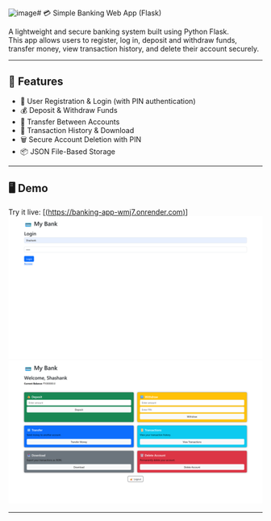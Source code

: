 <img width="3840" height="2160" alt="image" src="https://github.com/user-attachments/assets/6ab25d5b-353d-491a-9268-597db68173b3" /># 💳 Simple Banking Web App (Flask)

A lightweight and secure banking system built using Python Flask.  
This app allows users to register, log in, deposit and withdraw funds, transfer money, view transaction history, and delete their account securely.

---

## 🚀 Features

- 🔐 User Registration & Login (with PIN authentication)
- 💰 Deposit & Withdraw Funds
- 🔁 Transfer Between Accounts
- 📜 Transaction History & Download
- 🗑️ Secure Account Deletion with PIN
- 📦 JSON File-Based Storage

---

## 🖥️ Demo

Try it live: [[(https://banking-app-wmj7.onrender.com)](https://banking-app-wmj7.onrender.com)]
![Homepage Screenshot](images/1.png)
![Projects Section](images/2.png)


---



